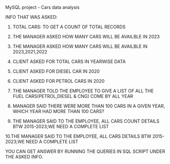 MySQL project - Cars data analysis<Br>

INFO THAT WAS ASKED:<Br>
1. TOTAL CARS: TO GET A COUNT OF TOTAL RECORDS<Br>

2. THE MANAGER ASKED HOW MANY CARS WILL BE AVAILBLE IN 2023<Br>

3. THE MANAGER ASKED HOW MANY CARS WILL BE AVAILBLE IN 2023,2021,2022<Br>

4. CLIENT ASKED FOR TOTAL CARS IN YEARWISE DATA<Br>

5. CLIENT ASKED FOR DIESEL CAR IN 2020<Br>

6. CLIENT ASKED FOR PETROL CARS IN 2020<Br>

7. THE MANAGER TOLD THE EMPLOYEE TO GIVE A LIST OF ALL THE FUEL CARS(PETROL,DIESEL & CNG) COME BY ALL YEAR<Br>

8. MANAGER SAID THERE WERE MORE THAN 100 CARS IN A GIVEN YEAR, WHICH YEAR HAD MORE THAN 100 CARS?<Br>

9. THE MANAGER SAID TO THE EMPLOYEE, ALL CARS COUNT DETAILS BTW 2015-2023;WE NEED A COMPLETE LIST<Br>

10.THE MANAGER SAID TO THE EMPLOYEE, ALL CARS DETAILS BTW 2015-2023;WE NEED A COMPLETE LIST<Br>

YOU CAN GET ANSWER BY RUNNING THE QUERIES IN SQL SCRIPT UNDER THE ASKED INFO.
